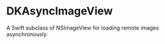 DKAsyncImageView
================

A Swift subclass of NSImageView for loading remote images asynchronously.
